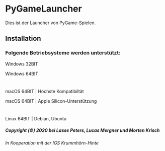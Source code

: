 # PyGameLauncher
Dies ist der Launcher von PyGame-Spielen.

## Installation

### Folgende Betriebsysteme werden unterstützt:

Windows 32BIT

Windows 64BIT

#

macOS 64BIT | Höchste Kompatibiltät

macOS 64BIT | Apple Silicon-Unterstützung

#

Linux 64BIT | Debian, Ubuntu


##### Copyright (©) 2020 bei Lasse Peters, Lucas Mergner und Morten Krisch
###### In Kooperation mit der IGS Krummhörn-Hinte

